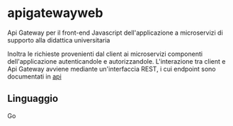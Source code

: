 # apigatewayweb
Api Gateway per il front-end Javascript dell'applicazione a microservizi di supporto alla didattica universitaria

Inoltra le richieste provenienti dal client ai microservizi componenti dell'applicazione autenticandole e autorizzandole.
L'interazione tra client e Api Gateway avviene mediante un'interfaccia REST, i cui endpoint sono documentati in [api](api/)

## Linguaggio
Go

